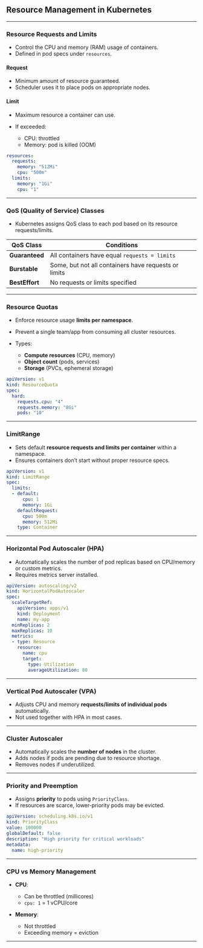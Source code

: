 ## **Resource Management in Kubernetes**

---

### **Resource Requests and Limits**

* Control the CPU and memory (RAM) usage of containers.
* Defined in pod specs under `resources`.

#### **Request**

* Minimum amount of resource guaranteed.
* Scheduler uses it to place pods on appropriate nodes.

#### **Limit**

* Maximum resource a container can use.
* If exceeded:

  * CPU: throttled
  * Memory: pod is killed (OOM)

```yaml
resources:
  requests:
    memory: "512Mi"
    cpu: "500m"
  limits:
    memory: "1Gi"
    cpu: "1"
```

---

### **QoS (Quality of Service) Classes**

* Kubernetes assigns QoS class to each pod based on its resource requests/limits.

| QoS Class      | Conditions                                           |
| -------------- | ---------------------------------------------------- |
| **Guaranteed** | All containers have equal `requests = limits`        |
| **Burstable**  | Some, but not all containers have requests or limits |
| **BestEffort** | No requests or limits specified                      |

---

### **Resource Quotas**

* Enforce resource usage **limits per namespace**.
* Prevent a single team/app from consuming all cluster resources.
* Types:

  * **Compute resources** (CPU, memory)
  * **Object count** (pods, services)
  * **Storage** (PVCs, ephemeral storage)

```yaml
apiVersion: v1
kind: ResourceQuota
spec:
  hard:
    requests.cpu: "4"
    requests.memory: "8Gi"
    pods: "10"
```

---

### **LimitRange**

* Sets default **resource requests and limits per container** within a namespace.
* Ensures containers don’t start without proper resource specs.

```yaml
apiVersion: v1
kind: LimitRange
spec:
  limits:
  - default:
      cpu: 1
      memory: 1Gi
    defaultRequest:
      cpu: 500m
      memory: 512Mi
    type: Container
```

---

### **Horizontal Pod Autoscaler (HPA)**

* Automatically scales the number of pod replicas based on CPU/memory or custom metrics.
* Requires metrics server installed.

```yaml
apiVersion: autoscaling/v2
kind: HorizontalPodAutoscaler
spec:
  scaleTargetRef:
    apiVersion: apps/v1
    kind: Deployment
    name: my-app
  minReplicas: 2
  maxReplicas: 10
  metrics:
  - type: Resource
    resource:
      name: cpu
      target:
        type: Utilization
        averageUtilization: 80
```

---

### **Vertical Pod Autoscaler (VPA)**

* Adjusts CPU and memory **requests/limits of individual pods** automatically.
* Not used together with HPA in most cases.

---

### **Cluster Autoscaler**

* Automatically scales the **number of nodes** in the cluster.
* Adds nodes if pods are pending due to resource shortage.
* Removes nodes if underutilized.

---

### **Priority and Preemption**

* Assigns **priority** to pods using `PriorityClass`.
* If resources are scarce, lower-priority pods may be evicted.

```yaml
apiVersion: scheduling.k8s.io/v1
kind: PriorityClass
value: 100000
globalDefault: false
description: "High priority for critical workloads"
metadata:
  name: high-priority
```

---

### **CPU vs Memory Management**

* **CPU**:

  * Can be throttled (millicores)
  * `cpu: 1` = 1 vCPU/core
* **Memory**:

  * Not throttled
  * Exceeding memory = eviction

---
